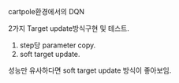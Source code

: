 cartpole환경에서의 DQN

2가지 Target update방식구현 및 테스트.
1. step당 parameter copy.
2. soft target update.

성능만 유사하다면 soft target update 방식이 좋아보임.
